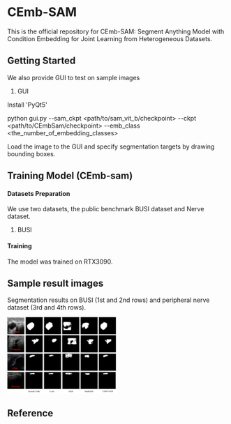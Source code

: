 # CEmb-SAM
This is the official repository for CEmb-SAM: Segment Anything Model with Condition Embedding for Joint Learning from Heterogeneous Datasets.


## Getting Started
We also provide GUI to test on sample images

1. GUI

Install 'PyQt5'

  python gui.py --sam_ckpt <path/to/sam_vit_b/checkpoint> --ckpt <path/to/CEmbSam/checkpoint> --emb_class <the_number_of_embedding_classes>

Load the image to the GUI and specify segmentation targets by drawing bounding boxes.

## Training Model (CEmb-sam)

#### Datasets Preparation
We use two datasets, the public benchmark BUSI dataset and Nerve dataset.

1. BUSI

#### Training
The model was trained on RTX3090.


## Sample result images
Segmentation results on BUSI (1st and 2nd rows) and peripheral nerve
dataset (3rd and 4th rows).
<p float="left">
  <img src="assets/results (4).jpg?raw=true" width="50.00%" /> 
</p>


## Reference